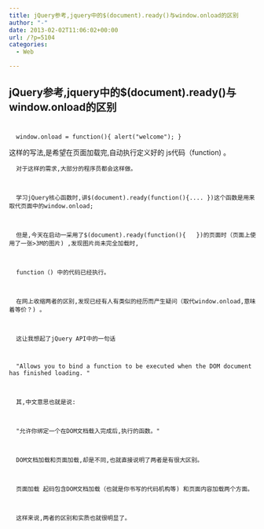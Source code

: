```yaml
---
title: jQuery参考,jquery中的$(document).ready()与window.onload的区别
author: "-"
date: 2013-02-02T11:06:02+00:00
url: /?p=5104
categories:
  - Web

---
```

## jQuery参考,jquery中的$(document).ready()与window.onload的区别
# 

  
    
      window.onload = function(){ alert("welcome"); }
 这样的写法,是希望在页面加载完,自动执行定义好的 js代码（function) 。
    
    
    
      对于这样的需求,大部分的程序员都会这样做。
    
    
    
      学习jQuery核心函数时,讲$(document).ready(function(){.... })这个函数是用来取代页面中的window.onload;
    
    
    
      但是,今天在启动一采用了$(document).ready(function(){   })的页面时（页面上使用了一张>3M的图片) ,发现图片尚未完全加载时,
    
    
    
      function（) 中的代码已经执行。
    
    
    
      在网上收缩两者的区别,发现已经有人有类似的经历而产生疑问（取代window.onload,意味着等价？) 。
    
    
    
      这让我想起了jQuery API中的一句话
    
    
    
      "Allows you to bind a function to be executed when the DOM document has finished loading. "
    
    
    
      其,中文意思也就是说: 
    
    
    
      "允许你绑定一个在DOM文档载入完成后,执行的函数。"
    
    
    
      DOM文档加载和页面加载,却是不同,也就直接说明了两者是有很大区别。
    
    
    
      页面加载 起码包含DOM文档加载（也就是你书写的代码机构等) 和页面内容加载两个方面。
    
    
    
      这样来说,两者的区别和实质也就很明显了。
  

